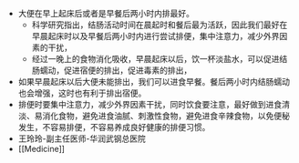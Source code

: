 - 大便在早上起床后或者是早餐后两小时内排最好。
	- 科学研究指出，结肠活动时间在晨起时和餐后最为活跃，因此我们最好在早晨起床时以及早餐后两小时内进行尝试排便，集中注意力，减少外界因素的干扰，
	- 经过一晚上的食物消化吸收，早晨起床以后，饮一杯淡盐水，可以促进结肠蠕动，促进宿便的排出，促进毒素的排出，
- 如果早晨起床以后大便未能排出，我们可以进食早餐。餐后两小时内结肠蠕动也会增强，这时也有利于排出宿便。
- 排便时要集中注意力，减少外界因素干扰，同时饮食要注意，最好做到进食清淡、易消化食物，避免进食油腻、刺激性食物，避免进食辛辣食物，以免便秘发生，不容易排便，不容易养成良好健康的排便习惯。
- 王玲玲-副主任医师-华润武钢总医院
- [[Medicine]]